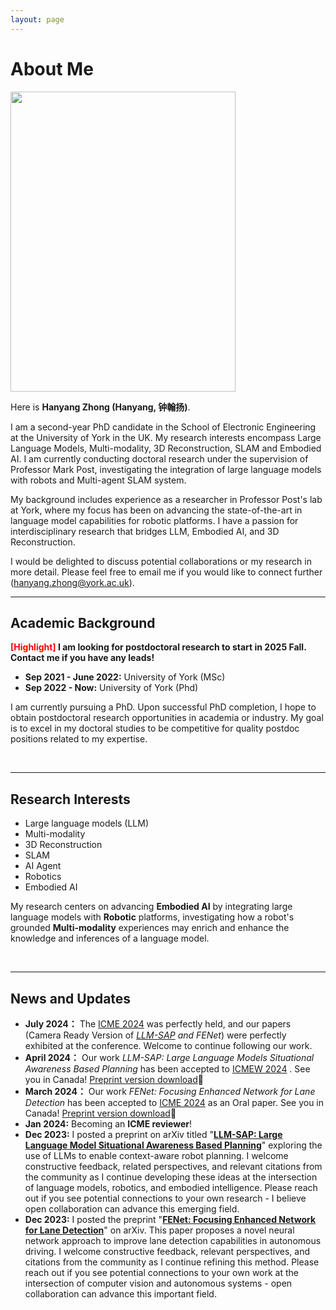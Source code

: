 ```yaml
---
layout: page
---
```


# About Me

<img src="images/profile2.jpg" class="floatpic" width="360" height="480">

Here is **Hanyang Zhong (Hanyang, 钟翰扬)**.

I am a second-year PhD candidate in the School of Electronic Engineering at the University of York in the UK. My research interests encompass Large Language Models, Multi-modality, 3D Reconstruction, SLAM and Embodied AI. I am currently conducting doctoral research under the supervision of Professor Mark Post, investigating the integration of large language models with robots and Multi-agent SLAM system.  

My background includes experience as a researcher in Professor Post's lab at York, where my focus has been on advancing the state-of-the-art in language model capabilities for robotic platforms. I have a passion for interdisciplinary research that bridges LLM, Embodied AI, and 3D Reconstruction. 

I would be delighted to discuss potential collaborations or my research in more detail. Please feel free to email me if you would like to connect further (hanyang.zhong@york.ac.uk).

---

## Academic Background

**<font color='red'>[Highlight]</font> I am looking for postdoctoral research to start in 2025 Fall. Contact me if you have any leads!**

- **Sep 2021 - June 2022:** University of York (MSc)
- **Sep 2022 - Now:** University of York (Phd)

I am currently pursuing a PhD. Upon successful PhD completion, I hope to obtain postdoctoral research opportunities in academia or industry. My goal is to excel in my doctoral studies to be competitive for quality postdoc positions related to my expertise.

<br>

---

## Research Interests

- Large language models (LLM)
- Multi-modality
- 3D Reconstruction
- SLAM
- AI Agent
- Robotics
- Embodied AI


My research centers on advancing **Embodied AI** by integrating large language models with **Robotic** platforms, investigating how a robot's grounded **Multi-modality** experiences may enrich and enhance the knowledge and inferences of a language model.

<br>

---

## News and Updates

- **July 2024：** The [ICME 2024](https://2024.ieeeicme.org/#/) was perfectly held, and our papers (Camera Ready Version of *[LLM-SAP](https://vista-h.github.io/MML4SG_2024/papers/wang2024llm.pdf) and FENet*) were perfectly exhibited at the conference. Welcome to continue following our work.
- **April 2024：** Our work *LLM-SAP: Large Language Models Situational Awareness Based Planning* has been accepted to [ICMEW 2024](https://vista-h.github.io/MML4SG_2024/#/) . See you in Canada! [Preprint version download](https://arxiv.org/abs/2312.16127#/)🔗
- **March 2024：** Our work *FENet: Focusing Enhanced Network for Lane Detection* has been accepted to [ICME 2024](https://2024.ieeeicme.org/#/) as an Oral paper. See you in Canada! [Preprint version download](https://arxiv.org/abs/2312.17163#/)🔗
- **Jan 2024:** Becoming an **ICME reviewer**!
- **Dec 2023:** I posted a preprint on arXiv titled "[**LLM-SAP: Large Language Model Situational Awareness Based Planning**](https://github.com/HanyangZhong/Situational_Planning_datasets)" exploring the use of LLMs to enable context-aware robot planning. I welcome constructive feedback, related perspectives, and relevant citations from the community as I continue developing these ideas at the intersection of language models, robotics, and embodied intelligence. Please reach out if you see potential connections to your own research - I believe open collaboration can advance this emerging field.
- **Dec 2023:** I posted the preprint "[**FENet: Focusing Enhanced Network for Lane Detection**](https://github.com/HanyangZhong/FENet)" on arXiv. This paper proposes a novel neural network approach to improve lane detection capabilities in autonomous driving. I welcome constructive feedback, relevant perspectives, and citations from the community as I continue refining this method. Please reach out if you see potential connections to your own work at the intersection of computer vision and autonomous systems - open collaboration can advance this important field.


<br>
